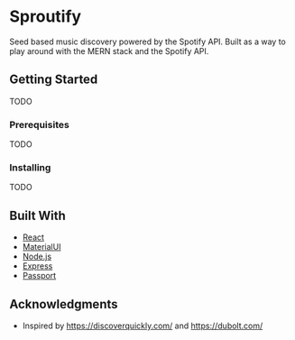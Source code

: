 # Sproutify

Seed based music discovery powered by the Spotify API. Built as a way to play around with the MERN stack and the Spotify API.

## Getting Started

TODO

### Prerequisites

TODO

### Installing

TODO

## Built With

- [React](https://reactjs.org/)
- [MaterialUI](https://material-ui.com/)
- [Node.js](https://nodejs.org/en/)
- [Express](https://expressjs.com/)
- [Passport](https://passportjs.com/)

## Acknowledgments

- Inspired by https://discoverquickly.com/ and https://dubolt.com/
